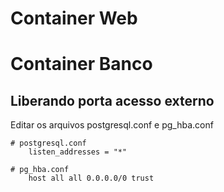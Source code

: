 # Container Web

# Container Banco
## Liberando porta acesso externo

Editar os arquivos postgresql.conf e pg_hba.conf

~~~~shell
# postgresql.conf
    listen_addresses = "*"

# pg_hba.conf
    host all all 0.0.0.0/0 trust
~~~~